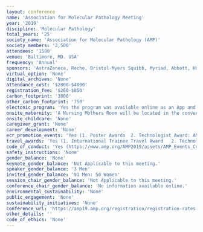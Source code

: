 ```yaml
---
layout: conference 
name: 'Association for Molecular Pathology Meeting'
year: '2019'
discipline: 'Molecular Pathology'
total_years: '25'
society_name: 'Association for Molecular Pathology (AMP)'
society_members: '2,500'
attendees: '1500'
venue: 'Baltimore, MD. USA'
frequency: 'Annual'
sponsors: 'AstraZeneca, Roche, Bristol-Myers Squibb, Myriad, Abbott, Hologic, Invitae, Loxo, MERCK, Adaptive biotechnologies, Agena bioscience, Asuragen, Bayer, illumine, nanoString, Novartis, QIAGEN, Thermo Fisher Scientific'
virtual_option: 'None'
digital_archives: 'None'
attendance_cost: '$2000-$4000'
registration_fee: '$260-$850'
carbon_footprint: '3000'
other_carbon_footprint: '750'
electonic_program: 'Yes the program was available online as an App and a .pdf file.'
onsite_maternity: 'A Nursing Mothers Room will be located in the convention center and available for Annual Meeting attendees. Seating and outlets will be available in the rooms.'
onsite_childcare: 'None'
caregiver_grant: 'None'
career_development: 'None'
ecr_promotion_events: 'Yes (1. Poster Awards  2. Technologist Award: AMP honors the three best posters submitted by AMP member non-doctoral technologists or medical technologists with the Technologist Award.  3.Young Investigator Award  4. AMP Global Young Investigator Poster Awards The AMP Global Young Investigator Poster Awards recognizes the best abstracts submitted by trainees or early career technicians or laboratory scientists who are first authors and who present outstanding basic or applied research in poster format.)'
travel_awards: 'Yes (1. International Trainee Travel Award   2. Technologist Travel Award   3. AMP Global Young Investigator Travel Awards  4. AMP Global IMPACT Awards (International Molecular Pathology Award for Conference Travel)'
code_of_conduct: 'Yes (https://www.amp.org/AMP2019/assets/AMP_Events_Code_of_Conduct.pdf?pass=43)'
safety_instructions: 'None'
gender_balance: 'None'
keynote_gender_balance: 'Not Applicable to this meeting.'
speaker_gender_balance: '3 Men'
invited_gender_balance: '91 Men: 50 Women'
session_chair_gender_balance: 'Not Applicable to this meeting.'
conference_chair_gender_balance: 'No information available online.'
environmental_sustainability: 'None'
public_engagement: 'None'
sustainability_initiatives: 'None'
conference_url: 'https://amp19.amp.org/registration/registration-rates-policies-and-target-audience/'
other_details: ''
code_of_ethics: 'None'
---
```

